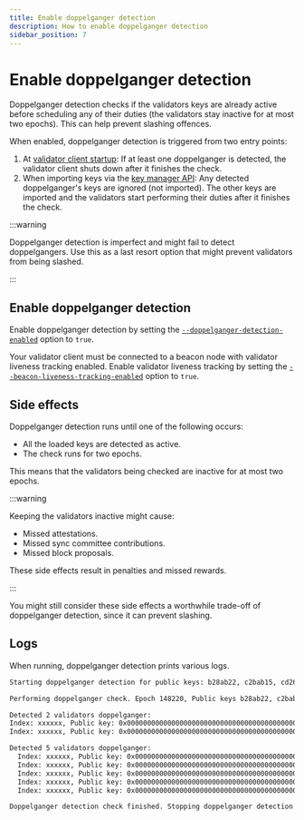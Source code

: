 ```yaml
---
title: Enable doppelganger detection
description: How to enable doppelganger detection
sidebar_position: 7
---
```


# Enable doppelganger detection

Doppelganger detection checks if the validators keys are already active before scheduling any of their duties (the validators stay inactive for at most two epochs). This can help prevent slashing offences.

When enabled, doppelganger detection is triggered from two entry points:

1. At [validator client startup](Get-Started/Run-Teku.md#start-teku): If at least one doppelganger is detected, the validator client shuts down after it finishes the check.
2. When importing keys via the [key manager API](https://ethereum.github.io/keymanager-APIs/): Any detected doppelganger's keys are ignored (not imported). The other keys are imported and the validators start performing their duties after it finishes the check.

:::warning

Doppelganger detection is imperfect and might fail to detect doppelgangers. Use this as a last resort option that might prevent validators from being slashed.

:::

## Enable doppelganger detection

Enable doppelganger detection by setting the
[`--doppelganger-detection-enabled`](../Reference/CLI/CLI-Syntax.md#doppelganger-detection-enabled)
option to `true`.

Your validator client must be connected to a beacon node with validator liveness tracking enabled.
Enable validator liveness tracking by setting the [`--beacon-liveness-tracking-enabled`](../Reference/CLI/CLI-Syntax.md#beacon-liveness-tracking-enabled) option to `true`.

## Side effects

Doppelganger detection runs until one of the following occurs:

- All the loaded keys are detected as active.
- The check runs for two epochs.

This means that the validators being checked are inactive for at most two epochs.

:::warning

Keeping the validators inactive might cause:

- Missed attestations.
- Missed sync committee contributions.
- Missed block proposals.

These side effects result in penalties and missed rewards.

:::

You might still consider these side effects a worthwhile trade-off of doppelganger detection, since it can prevent slashing.

## Logs

When running, doppelganger detection prints various logs.

```bash title="Example startup logs"
Starting doppelganger detection for public keys: b28ab22, c2bab15, cd26f5e
```

```bash title="Example logs when a check is performed (every 12 seconds)"
Performing doppelganger check. Epoch 148220, Public keys b28ab22, c2bab15, cd26f5e
```

```bash title="Example logs when a doppelganger is detected"
Detected 2 validators doppelganger:
Index: xxxxxx, Public key: 0x000000000000000000000000000000000000000000000000000000000000000000000000000000000000000000000001
Index: xxxxxx, Public key: 0x000000000000000000000000000000000000000000000000000000000000000000000000000000000000000000000002
```

```bash title="Example logs: list of detected doppelgangers"
Detected 5 validators doppelganger:
  Index: xxxxxx, Public key: 0x000000000000000000000000000000000000000000000000000000000000000000000000000000000000000000000001
  Index: xxxxxx, Public key: 0x000000000000000000000000000000000000000000000000000000000000000000000000000000000000000000000002
  Index: xxxxxx, Public key: 0x000000000000000000000000000000000000000000000000000000000000000000000000000000000000000000000003
  Index: xxxxxx, Public key: 0x000000000000000000000000000000000000000000000000000000000000000000000000000000000000000000000004
  Index: xxxxxx, Public key: 0x000000000000000000000000000000000000000000000000000000000000000000000000000000000000000000000005
```

```bash title="Example logs when doppelganger detection ends"
Doppelganger detection check finished. Stopping doppelganger detection for public keys b28ab22, c2bab15, cd26f5e
```
